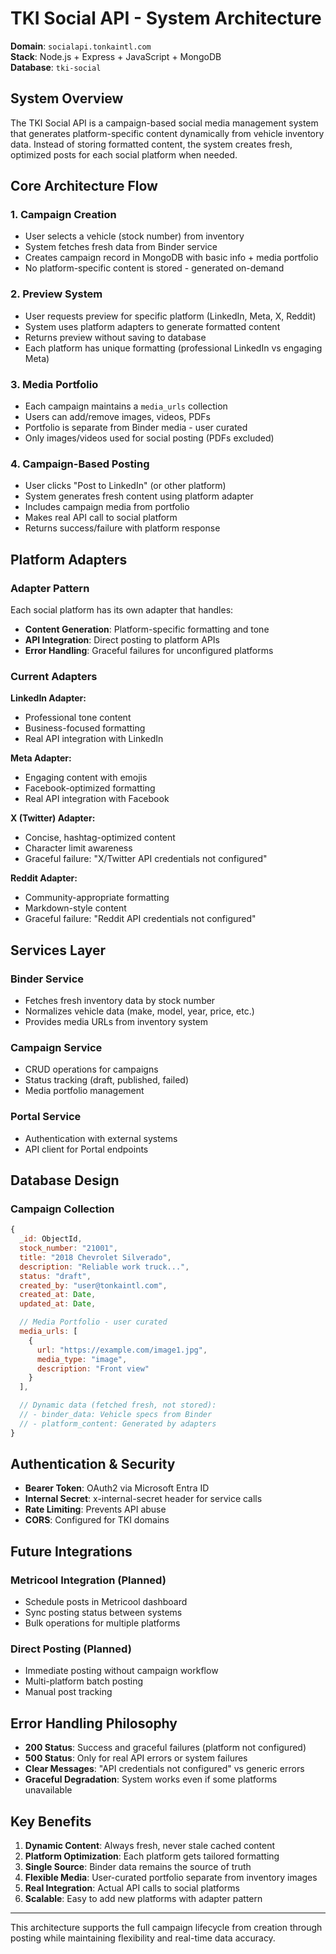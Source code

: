 # TKI Social API - System Architecture

**Domain**: `socialapi.tonkaintl.com`  
**Stack**: Node.js + Express + JavaScript + MongoDB  
**Database**: `tki-social`

## System Overview

The TKI Social API is a campaign-based social media management system that generates platform-specific content dynamically from vehicle inventory data. Instead of storing formatted content, the system creates fresh, optimized posts for each social platform when needed.

## Core Architecture Flow

### 1. Campaign Creation

- User selects a vehicle (stock number) from inventory
- System fetches fresh data from Binder service
- Creates campaign record in MongoDB with basic info + media portfolio
- No platform-specific content is stored - generated on-demand

### 2. Preview System

- User requests preview for specific platform (LinkedIn, Meta, X, Reddit)
- System uses platform adapters to generate formatted content
- Returns preview without saving to database
- Each platform has unique formatting (professional LinkedIn vs engaging Meta)

### 3. Media Portfolio

- Each campaign maintains a `media_urls` collection
- Users can add/remove images, videos, PDFs
- Portfolio is separate from Binder media - user curated
- Only images/videos used for social posting (PDFs excluded)

### 4. Campaign-Based Posting

- User clicks "Post to LinkedIn" (or other platform)
- System generates fresh content using platform adapter
- Includes campaign media from portfolio
- Makes real API call to social platform
- Returns success/failure with platform response

## Platform Adapters

### Adapter Pattern

Each social platform has its own adapter that handles:

- **Content Generation**: Platform-specific formatting and tone
- **API Integration**: Direct posting to platform APIs
- **Error Handling**: Graceful failures for unconfigured platforms

### Current Adapters

**LinkedIn Adapter:**

- Professional tone content
- Business-focused formatting
- Real API integration with LinkedIn

**Meta Adapter:**

- Engaging content with emojis
- Facebook-optimized formatting
- Real API integration with Facebook

**X (Twitter) Adapter:**

- Concise, hashtag-optimized content
- Character limit awareness
- Graceful failure: "X/Twitter API credentials not configured"

**Reddit Adapter:**

- Community-appropriate formatting
- Markdown-style content
- Graceful failure: "Reddit API credentials not configured"

## Services Layer

### Binder Service

- Fetches fresh inventory data by stock number
- Normalizes vehicle data (make, model, year, price, etc.)
- Provides media URLs from inventory system

### Campaign Service

- CRUD operations for campaigns
- Status tracking (draft, published, failed)
- Media portfolio management

### Portal Service

- Authentication with external systems
- API client for Portal endpoints

## Database Design

### Campaign Collection

```javascript
{
  _id: ObjectId,
  stock_number: "21001",
  title: "2018 Chevrolet Silverado",
  description: "Reliable work truck...",
  status: "draft",
  created_by: "user@tonkaintl.com",
  created_at: Date,
  updated_at: Date,

  // Media Portfolio - user curated
  media_urls: [
    {
      url: "https://example.com/image1.jpg",
      media_type: "image",
      description: "Front view"
    }
  ],

  // Dynamic data (fetched fresh, not stored):
  // - binder_data: Vehicle specs from Binder
  // - platform_content: Generated by adapters
}
```

## Authentication & Security

- **Bearer Token**: OAuth2 via Microsoft Entra ID
- **Internal Secret**: x-internal-secret header for service calls
- **Rate Limiting**: Prevents API abuse
- **CORS**: Configured for TKI domains

## Future Integrations

### Metricool Integration (Planned)

- Schedule posts in Metricool dashboard
- Sync posting status between systems
- Bulk operations for multiple platforms

### Direct Posting (Planned)

- Immediate posting without campaign workflow
- Multi-platform batch posting
- Manual post tracking

## Error Handling Philosophy

- **200 Status**: Success and graceful failures (platform not configured)
- **500 Status**: Only for real API errors or system failures
- **Clear Messages**: "API credentials not configured" vs generic errors
- **Graceful Degradation**: System works even if some platforms unavailable

## Key Benefits

1. **Dynamic Content**: Always fresh, never stale cached content
2. **Platform Optimization**: Each platform gets tailored formatting
3. **Single Source**: Binder data remains the source of truth
4. **Flexible Media**: User-curated portfolio separate from inventory images
5. **Real Integration**: Actual API calls to social platforms
6. **Scalable**: Easy to add new platforms with adapter pattern

---

This architecture supports the full campaign lifecycle from creation through posting while maintaining flexibility and real-time data accuracy.
